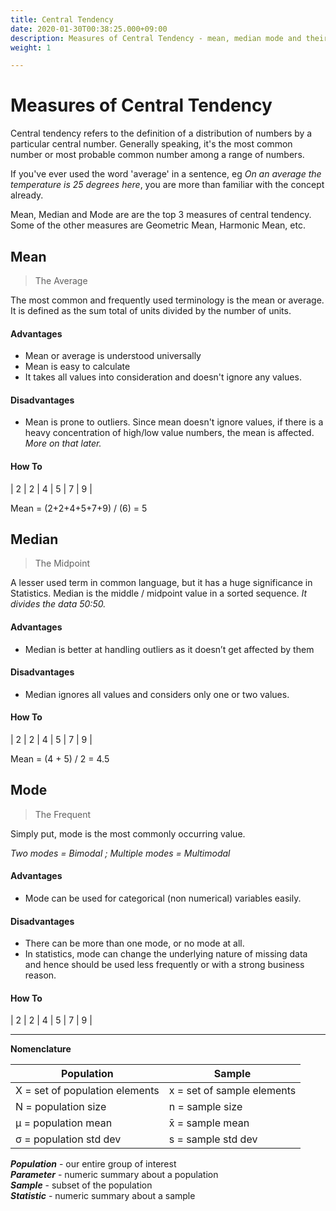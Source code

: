 ```yaml
---
title: Central Tendency
date: 2020-01-30T00:38:25.000+09:00
description: Measures of Central Tendency - mean, median mode and their formula
weight: 1

---
```

# Measures of Central Tendency

Central tendency refers to the definition of a distribution of numbers by a particular central number. Generally speaking, it's the most common number or most probable common number among a range of numbers.

If you've ever used the word 'average' in a sentence, eg _On an average the temperature is 25 degrees here_, you are more than familiar with the concept already.

Mean, Median and Mode are are the top 3 measures of central tendency. Some of the other measures are Geometric Mean, Harmonic Mean, etc.

## Mean

> The Average

The most common and frequently used terminology is the mean or average. It is defined as the sum total of units divided by the number of units.

#### Advantages

* Mean or average is understood universally
* Mean is easy to calculate
* It takes all values into consideration and doesn't ignore any values.

#### Disadvantages

* Mean is prone to outliers. Since mean doesn't ignore values, if there is a heavy concentration of high/low value numbers, the mean is affected. _More on that later._

#### How To

| 2 | 2 | 4 | 5 | 7 | 9 |

Mean = (2+2+4+5+7+9) / (6) = 5

## Median

> The Midpoint

A lesser used term in common language, but it has a huge significance in Statistics. Median is the middle / midpoint value in a sorted sequence. _It divides the data 50:50._

#### Advantages

* Median is better at handling outliers as it doesn’t get affected by them

#### Disadvantages

* Median ignores all values and considers only one or two values.

#### How To

| 2 | 2 | 4 | 5 | 7 | 9 |

Mean = (4 + 5) / 2 = 4.5

## Mode

> The Frequent

Simply put, mode is the most commonly occurring value.

_Two modes = Bimodal ; Multiple modes = Multimodal_

#### Advantages

* Mode can be used for categorical (non numerical) variables easily.

#### Disadvantages

* There can be more than one mode, or no mode at all.
* In statistics, mode can change the underlying nature of missing data and hence should be used less frequently or with a strong business reason.

#### How To

| 2 | 2 | 4 | 5 | 7 | 9 |

***

**Nomenclature**

| Population | Sample |
| --- | --- |
| X = set of population elements | x = set of sample elements |
| N = population size | n = sample size |
| μ = population mean | x̄ = sample mean |
| σ = population std dev | s = sample std dev |

**_Population_** - our entire group of interest  
**_Parameter_** - numeric summary about a population  
**_Sample_** - subset of the population  
**_Statistic_** - numeric summary about a sample